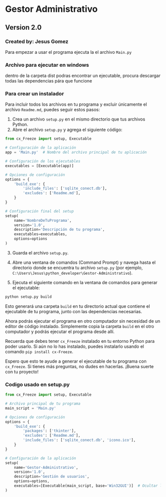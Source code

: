 # Gestor Administrativo
## Version 2.0
### Created by: Jesus Gomez
Para empezar a usar el programa ejecuta la el archivo ```Main.py```
### Archivo para ejecutar en windows
dentro de la carpeta dist podras encontrar un ejecutable, procura descargar todas las dependencias pára que funcione
### Para crear un instalador 
Para incluir todos los archivos en tu programa y excluir únicamente el archivo `Readme.md`, puedes seguir estos pasos:

1. Crea un archivo `setup.py` en el mismo directorio que tus archivos Python.
2. Abre el archivo `setup.py` y agrega el siguiente código:

```python
from cx_Freeze import setup, Executable

# Configuración de la aplicación
app = 'Main.py'  # Nombre del archivo principal de tu aplicación

# Configuración de los ejecutables
executables = [Executable(app)]

# Opciones de configuración
options = {
    'build_exe': {
        'include_files': ['sqlite_conect.db'],
        'excludes': ['Readme.md'],
    }
}

# Configuración final del setup
setup(
    name='NombreDeTuPrograma',
    version='1.0',
    description='Descripción de tu programa',
    executables=executables,
    options=options
)
```

3. Guarda el archivo `setup.py`.

4. Abre una ventana de comandos (Command Prompt) y navega hasta el directorio donde se encuentra tu archivo `setup.py` (por ejemplo, `C:\Users\Jesus\python_developer\Gestor-Administrativo`).

5. Ejecuta el siguiente comando en la ventana de comandos para generar el ejecutable:

```bash
python setup.py build
```

Esto generará una carpeta `build` en tu directorio actual que contiene el ejecutable de tu programa, junto con las dependencias necesarias.

Ahora podrás ejecutar el programa en otro computador sin necesidad de un editor de código instalado. Simplemente copia la carpeta `build` en el otro computador y podrás ejecutar el programa desde allí.

Recuerda que debes tener `cx_Freeze` instalado en tu entorno Python para poder usarlo. Si aún no lo has instalado, puedes instalarlo usando el comando `pip install cx-Freeze`.

Espero que esto te ayude a generar el ejecutable de tu programa con `cx_Freeze`. Si tienes más preguntas, no dudes en hacerlas. ¡Buena suerte con tu proyecto!


### Codigo usado en setup.py
```python
from cx_Freeze import setup, Executable

# Archivo principal de tu programa
main_script = 'Main.py'

# Opciones de configuración
options = {
    'build_exe': {
        'packages': ['tkinter'],
        'excludes': ['Readme.md'],
        'include_files': ['sqlite_conect.db', 'icono.ico'],
    }
}

# Configuración de la aplicación
setup(
    name='Gestor-Administrativo',
    version='1.0',
    description='Gestión de usuarios',
    options=options,
    executables=[Executable(main_script, base='Win32GUI')]  # Ocultar la ventana de la terminal
)

```
